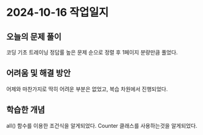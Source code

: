 # 2024-10-16 작업일지

## 오늘의 문제 풀이

코딩 기초 트레이닝 정답률 높은 문제 순으로 정렬 후 1페이지 분량만큼 풀었다.

## 어려움 및 해결 방안

어제와 마찬가지로 딱히 어려운 부분은 없었고, 복습 차원에서 진행되었다.

## 학습한 개념

all() 함수를 이용한 조건식을 알게되었다.
Counter 클래스를 사용하는것을 알게되었다.
